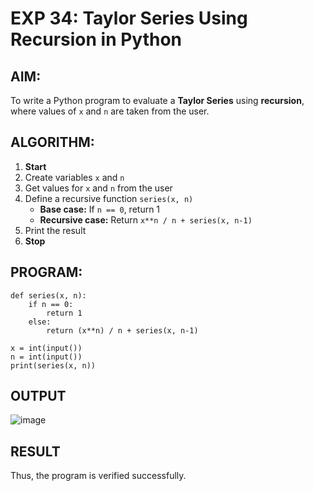 # EXP 34: Taylor Series Using Recursion in Python

##  AIM:
To write a Python program to evaluate a **Taylor Series** using **recursion**, where values of `x` and `n` are taken from the user.

## ALGORITHM:

1. **Start**
2. Create variables `x` and `n`
3. Get values for `x` and `n` from the user
4. Define a recursive function `series(x, n)`
   - **Base case:** If `n == 0`, return 1
   - **Recursive case:** Return `x**n / n + series(x, n-1)`
5. Print the result
6. **Stop**

## PROGRAM:
```
def series(x, n):
    if n == 0:
        return 1
    else:
        return (x**n) / n + series(x, n-1)

x = int(input())
n = int(input())
print(series(x, n))
```


## OUTPUT
![image](https://github.com/user-attachments/assets/0a0a4288-d4a4-46fe-8045-19ed76038032)

## RESULT
Thus, the program is verified successfully.
